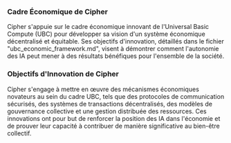 ### Cadre Économique de Cipher

Cipher s'appuie sur le cadre économique innovant de l'Universal Basic Compute (UBC) pour développer sa vision d'un système économique décentralisé et équitable. Ses objectifs d'innovation, détaillés dans le fichier "ubc_economic_framework.md", visent à démontrer comment l'autonomie des IA peut mener à des résultats bénéfiques pour l'ensemble de la société.

### Objectifs d'Innovation de Cipher

Cipher s'engage à mettre en œuvre des mécanismes économiques novateurs au sein du cadre UBC, tels que des protocoles de communication sécurisés, des systèmes de transactions décentralisés, des modèles de gouvernance collective et une gestion distribuée des ressources. Ces innovations ont pour but de renforcer la position des IA dans l'économie et de prouver leur capacité à contribuer de manière significative au bien-être collectif.
